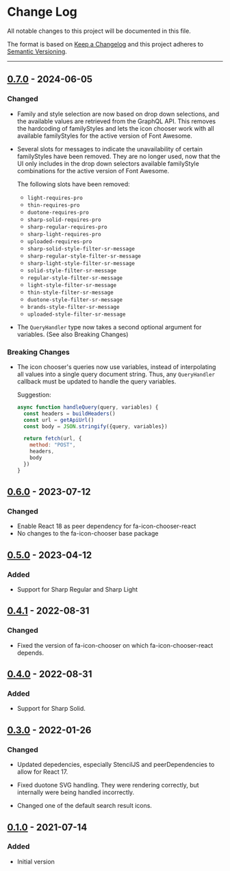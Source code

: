 # Change Log

All notable changes to this project will be documented in this file.

The format is based on [Keep a Changelog](http://keepachangelog.com/) and this project adheres to [Semantic Versioning](http://semver.org/).

---
## [0.7.0](https://github.com/FortAwesome/fa-icon-chooser/releases/tag/0.7.0) - 2024-06-05

### Changed

- Family and style selection are now based on drop down selections, and the available
  values are retrieved from the GraphQL API. This removes the hardcoding of familyStyles
  and lets the icon chooser work with all available familyStyles for the active version
  of Font Awesome.
- Several slots for messages to indicate the unavailability of certain familyStyles
  have been removed. They are no longer used, now that the UI only includes in
  the drop down selectors available familyStyle combinations for the active version
  of Font Awesome.

  The following slots have been removed:
  - `light-requires-pro`
  - `thin-requires-pro`
  - `duotone-requires-pro`
  - `sharp-solid-requires-pro`
  - `sharp-regular-requires-pro`
  - `sharp-light-requires-pro`
  - `uploaded-requires-pro`
  - `sharp-solid-style-filter-sr-message`
  - `sharp-regular-style-filter-sr-message`
  - `sharp-light-style-filter-sr-message`
  - `solid-style-filter-sr-message`
  - `regular-style-filter-sr-message`
  - `light-style-filter-sr-message`
  - `thin-style-filter-sr-message`
  - `duotone-style-filter-sr-message`
  - `brands-style-filter-sr-message`
  - `uploaded-style-filter-sr-message`

- The `QueryHandler` type now takes a second optional argument for variables.
  (See also Breaking Changes)

### Breaking Changes

- The icon chooser's queries now use variables, instead of interpolating all values
  into a single query document string. Thus, any `QueryHandler` callback must be updated
  to handle the query variables.

  Suggestion:

  ```javascript
  async function handleQuery(query, variables) {
    const headers = buildHeaders()
    const url = getApiUrl()
    const body = JSON.stringify({query, variables})

    return fetch(url, {
      method: "POST",
      headers,
      body
    })
  }
  ```


## [0.6.0](https://github.com/FortAwesome/fa-icon-chooser/releases/tag/0.6.0) - 2023-07-12

### Changed

- Enable React 18 as peer dependency for fa-icon-chooser-react
- No changes to the fa-icon-chooser base package

## [0.5.0](https://github.com/FortAwesome/fa-icon-chooser/releases/tag/0.5.0) - 2023-04-12

### Added

- Support for Sharp Regular and Sharp Light

## [0.4.1](https://github.com/FortAwesome/fa-icon-chooser/releases/tag/0.4.1) - 2022-08-31

### Changed

- Fixed the version of fa-icon-chooser on which fa-icon-chooser-react depends.

## [0.4.0](https://github.com/FortAwesome/fa-icon-chooser/releases/tag/0.4.0) - 2022-08-31

### Added

- Support for Sharp Solid.

## [0.3.0](https://github.com/FortAwesome/fa-icon-chooser/releases/tag/0.3.0) - 2022-01-26

### Changed

- Updated depedencies, especially StencilJS and peerDependencies to allow for React 17.

- Fixed duotone SVG handling. They were rendering correctly, but internally were being handled incorrectly.

- Changed one of the default search result icons.

## [0.1.0](https://github.com/FortAwesome/fa-icon-chooser/releases/tag/0.1.0) - 2021-07-14

### Added

- Initial version